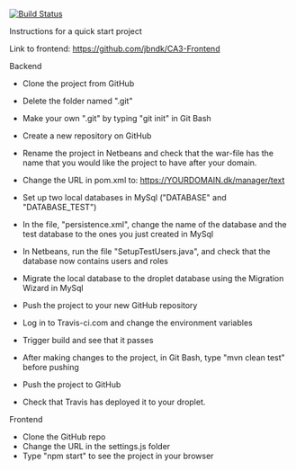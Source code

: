 [![Build Status](https://travis-ci.com/Anne-Maj/CA3-Backend.svg?branch=master)](https://travis-ci.com/Anne-Maj/CA3-Backend)


Instructions for a quick start project

Link to frontend: https://github.com/jbndk/CA3-Frontend
</br>


Backend
- Clone the project from GitHub
- Delete the folder named ".git"
- Make your own ".git" by typing "git init" in Git Bash
- Create a new repository on GitHub
- Rename the project in Netbeans and check that the war-file has the name that you would like the project to have
after your domain. 
- Change the URL in pom.xml to: https://YOURDOMAIN.dk/manager/text

- Set up two local databases in MySql ("DATABASE" and "DATABASE_TEST")
- In the file, "persistence.xml", change the name of the database and the test database to the ones you just
created in MySql
- In Netbeans, run the file "SetupTestUsers.java", and check that the database now contains users and roles
- Migrate the local database to the droplet database using the Migration Wizard in MySql 

- Push the project to your new GitHub repository
- Log in to Travis-ci.com and change the environment variables
- Trigger build and see that it passes

- After making changes to the project, in Git Bash, type "mvn clean test" before pushing
- Push the project to GitHub
- Check that Travis has deployed it to your droplet.



Frontend
- Clone the GitHub repo
- Change the URL in the settings.js folder
- Type "npm start" to see the project in your browser



